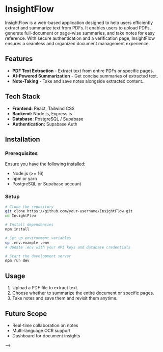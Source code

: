 # InsightFlow

InsightFlow is a web-based application designed to help users efficiently extract and summarize text from PDFs. It enables users to upload PDFs, generate full-document or page-wise summaries, and take notes for easy reference. With secure authentication and a verification page, InsightFlow ensures a seamless and organized document management experience.

## Features

- **PDF Text Extraction** - Extract text from entire PDFs or specific pages.
- **AI-Powered Summarization** - Get concise summaries of extracted text.
- **Note-Taking** - Take and save notes alongside extracted content..
<!-- - **Visibility Control** - Manage document visibility and access. -->

## Tech Stack

- **Frontend:** React, Tailwind CSS
- **Backend:** Node.js, Express.js
- **Database:** PostgreSQL / Supabase
- **Authentication:** Supabase Auth
<!-- - **Deployment:** Vercel, or AWS -->

## Installation

### Prerequisites

Ensure you have the following installed:

- Node.js (>= 16)
- npm or yarn
- PostgreSQL or Supabase account

### Setup

```bash
# Clone the repository
git clone https://github.com/your-username/InsightFlow.git
cd InsightFlow

# Install dependencies
npm install

# Set up environment variables
cp .env.example .env
# Update .env with your API keys and database credentials

# Start the development server
npm run dev
```

## Usage

1. Upload a PDF file to extract text.
2. Choose whether to summarize the entire document or specific pages.
3. Take notes and save them and revisit them anytime.

## Future Scope

- Real-time collaboration on notes
- Multi-language OCR support
- Dashboard for document insights

<!-- ## Contributing

Contributions are welcome! Feel free to fork the repo and submit a pull request.

```bash
# Create a new branch
git checkout -b feature-name

# Make your changes and commit
git commit -m "Added new feature"

# Push to the branch
git push origin feature-name -->
<!-- ```
<!--
## License

This project is licensed under the MIT License. -->
<!--
## Contact

For any questions, feel free to reach out!

- 📧 Email: your-email@example.com
- 🐦 Twitter: [@yourhandle](https://twitter.com/yourhandle)
- 💼 LinkedIn: [Your Profile](https://linkedin.com/in/yourprofile) --> -->
